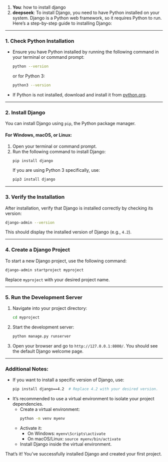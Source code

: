 1. **You**: how to install django
2. **deepseek**: To install Django, you need to have Python installed on your system. Django is a Python web framework, so it requires Python to run. Here’s a step-by-step guide to installing Django:

---

### 1. **Check Python Installation**
   - Ensure you have Python installed by running the following command in your terminal or command prompt:
     ```bash
     python --version
     ```
     or for Python 3:
     ```bash
     python3 --version
     ```
   - If Python is not installed, download and install it from [python.org](https://www.python.org/).

---

### 2. **Install Django**
   You can install Django using `pip`, the Python package manager.

   #### For Windows, macOS, or Linux:
   1. Open your terminal or command prompt.
   2. Run the following command to install Django:
      ```bash
      pip install django
      ```
      If you are using Python 3 specifically, use:
      ```bash
      pip3 install django
      ```

---

### 3. **Verify the Installation**
   After installation, verify that Django is installed correctly by checking its version:
   ```bash
   django-admin --version
   ```
   This should display the installed version of Django (e.g., `4.2`).

---

### 4. **Create a Django Project**
   To start a new Django project, use the following command:
   ```bash
   django-admin startproject myproject
   ```
   Replace `myproject` with your desired project name.

---

### 5. **Run the Development Server**
   1. Navigate into your project directory:
      ```bash
      cd myproject
      ```
   2. Start the development server:
      ```bash
      python manage.py runserver
      ```
   3. Open your browser and go to `http://127.0.0.1:8000/`. You should see the default Django welcome page.

---

### Additional Notes:
- If you want to install a specific version of Django, use:
  ```bash
  pip install django==4.2  # Replace 4.2 with your desired version.
  ```
- It’s recommended to use a virtual environment to isolate your project dependencies.
  - Create a virtual environment:
    ```bash
    python -m venv myenv
    ```
  - Activate it:
    - On Windows: `myenv\Scripts\activate`
    - On macOS/Linux: `source myenv/bin/activate`
  - Install Django inside the virtual environment.

That’s it! You’ve successfully installed Django and created your first project.